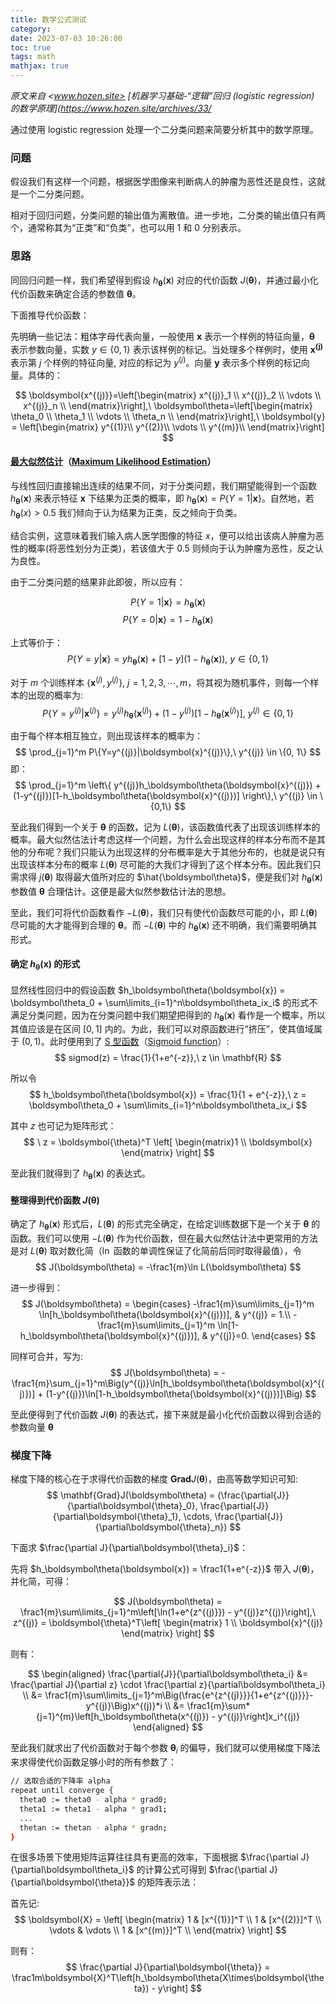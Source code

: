 ```yaml
---
title: 数学公式测试
category: 
date: 2023-07-03 10:26:00
toc: true
tags: math
mathjax: true
---
```

*原文来自 <www.hozen.site> [机器学习基础-“逻辑”回归 (logistic regression) 的数学原理](<https://www.hozen.site/archives/33/>*

通过使用 logistic regression 处理一个二分类问题来简要分析其中的数学原理。
<!--more-->

### 问题

假设我们有这样一个问题，根据医学图像来判断病人的肿瘤为恶性还是良性，这就是一个二分类问题。

相对于回归问题，分类问题的输出值为离散值。进一步地，二分类的输出值只有两个，通常称其为“正类”和“负类”，也可以用 1 和 0 分别表示。

### 思路

同回归问题一样，我们希望得到假设 $h_\boldsymbol\theta(\boldsymbol{x})$ 对应的代价函数 $J(\boldsymbol\theta)$，并通过最小化代价函数来确定合适的参数值 $\boldsymbol\theta$。

下面推导代价函数：

先明确一些记法：粗体字母代表向量，一般使用 $\boldsymbol{x}$ 表示一个样例的特征向量，$\boldsymbol{\theta}$ 表示参数向量，实数 $y\in\{0,1\}$ 表示该样例的标记。当处理多个样例时，使用 $\boldsymbol{x^{(j)}}$ 表示第 $j$ 个样例的特征向量, 对应的标记为 $y^{(j)}$。向量 $\boldsymbol{y}$ 表示多个样例的标记向量。具体的：

$$
\boldsymbol{x^{(j)}}=\left[\begin{matrix}
x^{(j)}_1 \\
x^{(j)}_2 \\
\vdots \\
x^{(j)}_n \\
\end{matrix}\right],\
\boldsymbol\theta=\left[\begin{matrix}
\theta_0 \\
\theta_1 \\
\vdots \\
\theta_n \\
\end{matrix}\right],\
\boldsymbol{y} = \left[\begin{matrix}
y^{(1)}\\
y^{(2)}\\
\vdots \\
y^{(m)}\\
\end{matrix}\right]
$$

#### [最大似然估计](https://baike.baidu.com/item/%E6%9C%80%E5%A4%A7%E4%BC%BC%E7%84%B6%E4%BC%B0%E8%AE%A1/4967925?fr=aladdin)（[Maximum Likelihood Estimation](https://en.wikipedia.org/wiki/Maximum_likelihood_estimation)）

与线性回归直接输出连续的结果不同，对于分类问题，我们期望能得到一个函数 $h_\boldsymbol\theta(\boldsymbol{x})$ 来表示特征 $\boldsymbol{x}$ 下结果为正类的概率，即 $h_\boldsymbol\theta(\boldsymbol{x}) = P\{Y=1|\boldsymbol{x}\}$。自然地，若 $h_\boldsymbol\theta(x) > 0.5$ 我们倾向于认为结果为正类，反之倾向于负类。

结合实例，这意味着我们输入病人医学图像的特征 $x$，便可以给出该病人肿瘤为恶性的概率(将恶性划分为正类)，若该值大于 $0.5$ 则倾向于认为肿瘤为恶性，反之认为良性。

由于二分类问题的结果非此即彼，所以应有：

$$
P\{Y=1|\boldsymbol{x}\} = h_\boldsymbol\theta(\boldsymbol{x})
$$
$$
P\{Y=0|\boldsymbol{x}\} = 1 - h_\boldsymbol\theta(\boldsymbol{x})
$$

上式等价于：
$$
P\{Y=y|\boldsymbol{x}\} = yh_\boldsymbol\theta(\boldsymbol{x}) + [1-y](1-h_\boldsymbol\theta(\boldsymbol{x})), \ y\in\{0,1\}
$$

对于 $m$ 个训练样本 $\{\boldsymbol{x}^{(j)}, y^{(j)}\},\ j=1,2,3,\cdots,m$，将其视为随机事件，则每一个样本的出现的概率为:
$$
P\{Y=y^{(j)}|\boldsymbol{x}^{(j)}\} = y^{(j)}h_\boldsymbol\theta(\boldsymbol{x}^{(j)})+(1-y^{(j)})[1-h_\boldsymbol\theta(\boldsymbol{x}^{(j)})],\ y^{(j)}\in\{0,1\}
$$

由于每个样本相互独立，则出现该样本的概率为：
$$
\prod_{j=1}^m P\{Y=y^{(j)}|\boldsymbol{x}^{(j)}\},\ y^{(j)} \in \{0, 1\}
$$
即：
$$
\prod_{j=1}^m \left\{ y^{(j)}h_\boldsymbol\theta(\boldsymbol{x}^{(j)}) + (1-y^{(j)})[1-h_\boldsymbol\theta(\boldsymbol{x}^{(j)})] \right\},\ y^{(j)} \in \{0,1\}
$$

至此我们得到一个关于 $\boldsymbol\theta$ 的函数，记为 $L(\boldsymbol\theta)$，该函数值代表了出现该训练样本的概率。最大似然估法计考虑这样一个问题，为什么会出现这样的样本分布而不是其他的分布呢？我们只能认为出现这样的分布概率是大于其他分布的，也就是说只有出现该样本分布的概率 $L(\boldsymbol\theta)$ 尽可能的大我们才得到了这个样本分布。因此我们只需求得 $j(\boldsymbol\theta)$ 取得最大值所对应的 $\hat{\boldsymbol\theta}$，便是我们对 $h_\boldsymbol\theta(\boldsymbol{x})$ 参数值 $\boldsymbol\theta$ 合理估计。这便是最大似然参数估计法的思想。

至此，我们可将代价函数看作 $-L(\boldsymbol\theta)$，我们只有使代价函数尽可能的小，即 $L(\boldsymbol\theta)$ 尽可能的大才能得到合理的 $\boldsymbol\theta$。而 $-L(\boldsymbol\theta)$ 中的 $h_\boldsymbol\theta(\boldsymbol{x})$ 还不明确，我们需要明确其形式。

#### 确定 $h_\boldsymbol\theta(\boldsymbol{x})$ 的形式

显然线性回归中的假设函数 $h_\boldsymbol\theta(\boldsymbol{x}) = \boldsymbol\theta_0 + \sum\limits_{i=1}^n\boldsymbol\theta_ix_i$ 的形式不满足分类问题，因为在分类问题中我们期望把得到的 $h_\boldsymbol\theta(\boldsymbol{x})$ 看作是一个概率，所以其值应该是在区间 $[0,1]$ 内的。为此，我们可以对原函数进行“挤压”，使其值域属于 $(0,1)$。此时便用到了 [S 型函数](https://baike.baidu.com/item/S%E5%9E%8B%E5%87%BD%E6%95%B0/19178062?fr=aladdin)（[Sigmoid function](https://en.wikipedia.org/wiki/Sigmoid_function)）:
$$
sigmod(z) = \frac{1}{1+e^{-z}},\ z \in \mathbf{R}
$$

所以令
$$
h_\boldsymbol\theta(\boldsymbol{x}) = \frac{1}{1 + e^{-z}},\
z = \boldsymbol\theta_0 + \sum\limits_{i=1}^n\boldsymbol\theta_ix_i
$$

其中 $z$ 也可记为矩阵形式：
$$
\ z = \boldsymbol{\theta}^T \left[ \begin{matrix}1 \\ \boldsymbol{x} \end{matrix} \right]
$$

至此我们就得到了 $h_\boldsymbol\theta(\boldsymbol{x})$ 的表达式。

#### 整理得到代价函数 $J(\boldsymbol\theta)$

确定了 $h_\boldsymbol\theta(\boldsymbol{x})$ 形式后，$L(\boldsymbol\theta)$ 的形式完全确定，在给定训练数据下是一个关于 $\boldsymbol\theta$ 的函数。我们可以使用 $-L(\boldsymbol\theta)$ 作为代价函数，但在最大似然估计法中更常用的方法是对 $L(\boldsymbol\theta)$ 取对数化简（$\ln$ 函数的单调性保证了化简前后同时取得最值），令
$$
J(\boldsymbol\theta) = -\frac1{m}\ln L(\boldsymbol\theta)
$$

进一步得到：
$$
J(\boldsymbol\theta) =
\begin{cases}
-\frac1{m}\sum\limits_{j=1}^m \ln[h_\boldsymbol\theta(\boldsymbol{x}^{(j)})], & y^{(j)} = 1.\\
-\frac1{m}\sum\limits_{j=1}^m \ln[1-h_\boldsymbol\theta(\boldsymbol{x}^{(j)})], & y^{(j)}=0.
\end{cases}
$$

同样可合并，写为:
$$
J(\boldsymbol\theta) = -\frac1{m}\sum_{j=1}^m\Big(y^{(j)}\ln[h_\boldsymbol\theta(\boldsymbol{x}^{(j)})] + (1-y^{(j)})\ln[1-h_\boldsymbol\theta(\boldsymbol{x}^{(j)})]\Big)
$$

至此便得到了代价函数 $J(\boldsymbol\theta)$ 的表达式，接下来就是最小化代价函数以得到合适的参数向量 $\boldsymbol{\theta}$

### 梯度下降

梯度下降的核心在于求得代价函数的梯度 $\mathbf{Grad}J(\boldsymbol\theta)$，由高等数学知识可知:
$$
\mathbf{Grad}J(\boldsymbol\theta) = (\frac{\partial{J}}{\partial\boldsymbol{\theta}_0}, \frac{\partial{J}}{\partial\boldsymbol{\theta}_1}, \cdots, \frac{\partial{J}}{\partial\boldsymbol{\theta}_n})
$$

下面求 $\frac{\partial J}{\partial\boldsymbol{\theta}_i}$：

先将 $h_\boldsymbol\theta(\boldsymbol{x}) = \frac1{1+e^{-z}}$ 带入 $J(\boldsymbol\theta)$，并化简，可得：

$$
J(\boldsymbol\theta) = \frac1{m}\sum\limits_{j=1}^m\left[\ln(1+e^{z^{(j)}}) - y^{(j)}z^{(j)}\right],\ z^{(j)} = \boldsymbol{\theta}^T\left[ \begin{matrix} 1 \\ \boldsymbol{x}^{(j)} \end{matrix} \right]
$$

则有：

$$
\begin{aligned}
\frac{\partial{J}}{\partial\boldsymbol\theta_i} &= \frac{\partial J}{\partial z} \cdot \frac{\partial z}{\partial\boldsymbol\theta_i} \\
&= \frac1{m}\sum\limits_{j=1}^m\Big(\frac{e^{z^{(j)}}}{1+e^{z^{(j)}}}-y^{(j)}\Big)x^{(j)}*i \\
&= \frac1{m}\sum*{j=1}^{m}\left[h_\boldsymbol\theta(x^{(j)}) - y^{(j)}\right]x_i^{(j)}
\end{aligned}
$$

至此我们就求出了代价函数对于每个参数 $\boldsymbol\theta_i$ 的偏导，我们就可以使用梯度下降法来求得使代价函数足够小时的所有参数了：

```bash
// 选取合适的下降率 alpha
repeat until converge {
  theta0 := theta0 - alpha * grad0;
  theta1 := theta1 - alpha * grad1;
  ...
  thetan := thetan - alpha * gradn;
}
```

在很多场景下使用矩阵运算往往具有更高的效率，下面根据 $\frac{\partial J}{\partial\boldsymbol\theta_i}$ 的计算公式可得到 $\frac{\partial J}{\partial\boldsymbol{\theta}}$ 的矩阵表示法：

首先记:
$$
\boldsymbol{X} = \left[
  \begin{matrix}
    1 & [x^{(1)}]^T \\
    1 & [x^{(2)}]^T \\
    \vdots & \vdots \\
    1 & [x^{(m)}]^T \\
  \end{matrix}
  \right]
$$

则有：
$$
\frac{\partial J}{\partial\boldsymbol{\theta}}
= \frac1m\boldsymbol{X}^T\left[h_\boldsymbol\theta(X\times\boldsymbol{\theta}) - y\right]
$$
